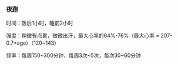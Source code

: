 ### 夜跑

时间：饭后1小时，睡前2小时

强度：稍微有点累，微微出汗，最大心率的64%-76%（最大心率 = 207-0.7*age）（120~143）

频率：每周150~300分钟，每周3次~5次，每次30~60分钟

